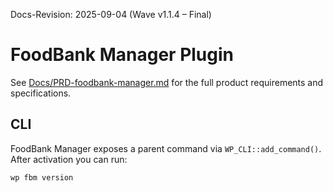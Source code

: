 Docs-Revision: 2025-09-04 (Wave v1.1.4 – Final)
# FoodBank Manager Plugin

See [Docs/PRD-foodbank-manager.md](../Docs/PRD-foodbank-manager.md) for the full product requirements and specifications.

## CLI

FoodBank Manager exposes a parent command via `WP_CLI::add_command()`. After
activation you can run:

```bash
wp fbm version
```
